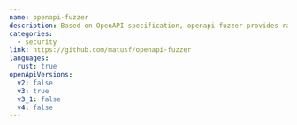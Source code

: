 ```yaml
---
name: openapi-fuzzer
description: Based on OpenAPI specification, openapi-fuzzer provides random data as inputs to the API endpoints in order to find bugs.
categories:
  - security
link: https://github.com/matusf/openapi-fuzzer
languages:
  rust: true
openApiVersions:
  v2: false
  v3: true
  v3_1: false
  v4: false
---
```

